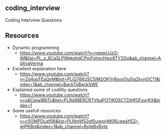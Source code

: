 ## coding_interview
 Coding Interview Questions
## Resources
- Dynamic programming
  - https://www.youtube.com/watch?v=nqowUJzG-iM&list=PL_z_8CaSLPWekqhdCPmFohncHwz8TY2Go&ab_channel=AdityaVerma
- Excellent explanation here
  - https://www.youtube.com/watch?v=Zq4upTEaQyM&list=PLiQ766zSC5jM2OKVr8sooOuGgZkvnOCTI&index=1&ab_channel=BackToBackSWE
- Explained some of codility questions
  - https://www.youtube.com/watch?v=sACjpw8BtTc&list=PLRq88ERCRTVbaPOTIKD5CTDiHfOFxvrKX&index=1
- Some usefull resources
  - https://www.youtube.com/watch?v=c0OMPDLef08&list=PLNmW52ef0uwsjnM06LweaYEZr-wjPKBnj&index=1&ab_channel=ByteByByte

